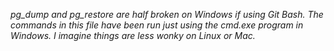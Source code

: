 *pg_dump and pg_restore are half broken on Windows if using Git Bash. The commands in this file have been run just using the cmd.exe program in Windows. I imagine things are less wonky on Linux or Mac.*
